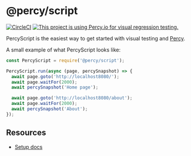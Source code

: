 # @percy/script
[![CircleCI](https://circleci.com/gh/percy/percy-script/tree/master.svg?style=svg)](https://circleci.com/gh/percy/percy-script/tree/master)
[![This project is using Percy.io for visual regression testing.](https://percy.io/static/images/percy-badge.svg)](https://percy.io)

PercyScript is the easiest way to get started with visual testing and [Percy](https://percy.io).

A small example of what PercyScript looks like:

```javascript
const PercyScript = require('@percy/script');

PercyScript.run(async (page, percySnapshot) => {
  await page.goto('http://localhost8080/');
  await page.waitFor(2000);
  await percySnapshot('Home page');

  await page.goto('http://localhost8080/about');
  await page.waitFor(2000);
  await percySnapshot('About');
});
```

## Resources

* [Setup docs](https://docs.percy.io/docs/percyscript)

